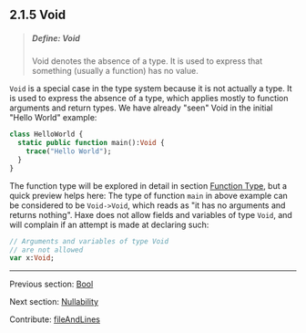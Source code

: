 ## 2.1.5 Void

> ##### Define: Void
>
> Void denotes the absence of a type. It is used to express that something (usually a function) has no value.


`Void` is a special case in the type system because it is not actually a type. It is used to express the absence of a type, which applies mostly to function arguments and return types.
We have already "seen" Void in the initial "Hello World" example:

```haxe
class HelloWorld {
  static public function main():Void {
    trace("Hello World");
  }
}
```
The function type will be explored in detail in section [Function Type](types-function.md), but a quick preview helps here: The type of function `main` in above example can be considered to be `Void->Void`, which reads as "it has no arguments and returns nothing".
Haxe does not allow fields and variables of type `Void`, and will complain if an attempt is made at declaring such:

```haxe
// Arguments and variables of type Void
// are not allowed
var x:Void;
```

---

Previous section: [Bool](types-bool.md)

Next section: [Nullability](types-nullability.md)

Contribute: [fileAndLines](https://github.com/HaxeFoundation/HaxeManual/blob/master/02-types.tex#L147-147)